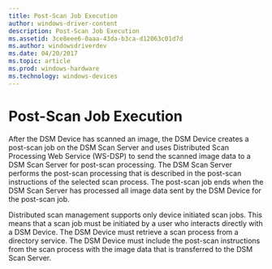 ```yaml
---
title: Post-Scan Job Execution
author: windows-driver-content
description: Post-Scan Job Execution
ms.assetid: 3ce8eee6-0aaa-43da-b3ca-d12063c01d7d
ms.author: windowsdriverdev
ms.date: 04/20/2017
ms.topic: article
ms.prod: windows-hardware
ms.technology: windows-devices
---
```


# Post-Scan Job Execution


After the DSM Device has scanned an image, the DSM Device creates a post-scan job on the DSM Scan Server and uses Distributed Scan Processing Web Service (WS-DSP) to send the scanned image data to a DSM Scan Server for post-scan processing. The DSM Scan Server performs the post-scan processing that is described in the post-scan instructions of the selected scan process. The post-scan job ends when the DSM Scan Server has processed all image data sent by the DSM Device for the post-scan job.

Distributed scan management supports only device initiated scan jobs. This means that a scan job must be initiated by a user who interacts directly with a DSM Device. The DSM Device must retrieve a scan process from a directory service. The DSM Device must include the post-scan instructions from the scan process with the image data that is transferred to the DSM Scan Server.

 

 




